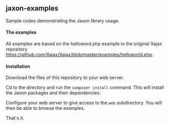 ## jaxon-examples

Sample codes demonstrating the Jaxon library usage.

#### The examples

All examples are based on the helloword.php example in the original Xajax repository https://github.com/Xajax/Xajax/blob/master/examples/helloworld.php.

#### Installation

Download the files of this repository to your web server.

Cd to the directory and run the `composer install` command.
This will install the Jaxon packages and their dependencies.

Configure your web server to give access to the `web` subdirectory.
You will then be able to browse the examples.

That's it.
